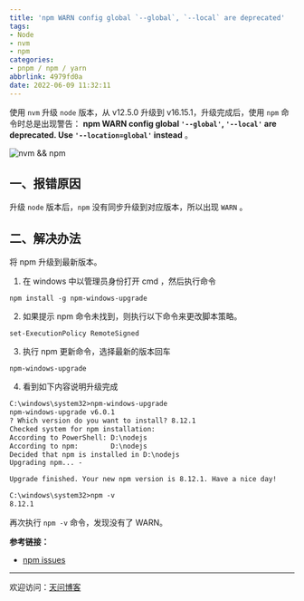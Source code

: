 ```yaml
---
title: 'npm WARN config global `--global`, `--local` are deprecated'
tags:
- Node
- nvm
- npm
categories:
- pnpm / npm / yarn
abbrlink: 4979fd0a
date: 2022-06-09 11:32:11
---
```


使用 `nvm` 升级 `node` 版本，从 v12.5.0 升级到 v16.15.1，升级完成后，使用 `npm` 命令时总是出现警告： **npm WARN config global `'--global'`, `'--local'` are deprecated. Use `'--location=global'` instead** 。

![nvm && npm](https://tiven.cn/static/img/img-nvm-523XwPXpkp1yisPBwEqwd.jpg)

[//]: # (<!-- more -->)

## 一、报错原因

升级 `node` 版本后，`npm` 没有同步升级到对应版本，所以出现 `WARN` 。

## 二、解决办法

将 npm 升级到最新版本。

1. 在 windows 中以管理员身份打开 cmd ，然后执行命令

```shell
npm install -g npm-windows-upgrade
```

2. 如果提示 npm 命令未找到，则执行以下命令来更改脚本策略。

```shell
set-ExecutionPolicy RemoteSigned
```

3. 执行 npm 更新命令，选择最新的版本回车

```shell
npm-windows-upgrade
```

4. 看到如下内容说明升级完成

```txt
C:\windows\system32>npm-windows-upgrade
npm-windows-upgrade v6.0.1
? Which version do you want to install? 8.12.1
Checked system for npm installation:
According to PowerShell: D:\nodejs
According to npm:        D:\nodejs
Decided that npm is installed in D:\nodejs
Upgrading npm... -

Upgrade finished. Your new npm version is 8.12.1. Have a nice day!

C:\windows\system32>npm -v
8.12.1
```

再次执行 `npm -v` 命令，发现没有了 WARN。

**参考链接：**
* [npm issues](https://github.com/npm/cli/issues/4980 "npm issues")

---

欢迎访问：[天问博客](https://tiven.cn/p/4979fd0a/ "天问博客")



